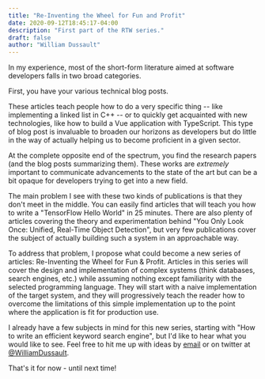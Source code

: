 ```yaml
---
title: "Re-Inventing the Wheel for Fun and Profit"
date: 2020-09-12T18:45:17-04:00
description: "First part of the RTW series."
draft: false
author: "William Dussault"
---
```


In my experience, most of the short-form literature aimed at software developers falls in two broad categories.

First, you have your various technical blog posts.

These articles teach people how to do a very specific thing -- like implementing a linked list in C++ -- or to quickly get acquainted with new technologies, like how to build a Vue application with TypeScript.
This type of blog post is invaluable to broaden our horizons as developers but do little in the way of actually helping us to become proficient in a given sector.

At the complete opposite end of the spectrum, you find the research papers (and the blog posts summarizing them). These works are _extremely_ important to communicate advancements to the state of the art but can be a bit opaque for developers trying to get into a new field.

The main problem I see with these two kinds of publications is that they don't meet in the middle. You can easily find articles that will teach you how to write a "TensorFlow Hello World" in 25 minutes. There are also plenty of articles covering the theory and experimentation behind "You Only Look Once: Unified, Real-Time Object Detection", but very few publications cover the subject of actually building such a system in an approachable way.

To address that problem, I propose what could become a new series of articles: Re-Inventing the Wheel for Fun & Profit. Articles in this series will cover the design and implementation of complex systems (think databases, search engines, etc.) while assuming nothing except familiarity with the selected programming language. They will start with a naive implementation of the target system, and they will progressively teach the reader how to overcome the limitations of this simple implementation up to the point where the application is fit for production use.

I already have a few subjects in mind for this new series, starting with "How to write an efficient keyword search engine", but I'd like to hear what you would like to see. Feel free to hit me up with ideas by [email](mailto:william@dussault.dev)  or on twitter at [@WilliamDussault](https://twitter.com/@WilliamDussault).

That's it for now - until next time!
